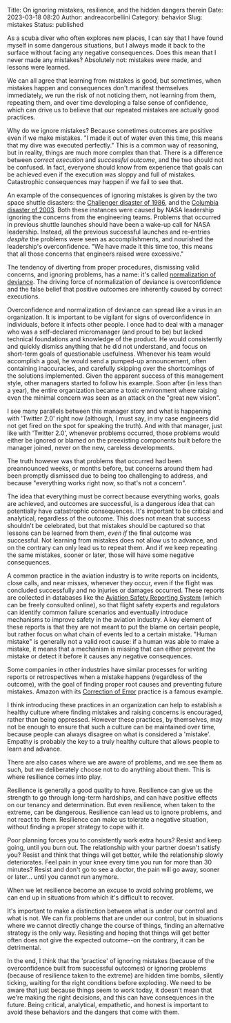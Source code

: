 Title: On ignoring mistakes, resilience, and the hidden dangers therein
Date: 2023-03-18 08:20
Author: andreacorbellini
Category: behavior
Slug: mistakes
Status: published

As a scuba diver who often explores new places, I can say that I have found
myself in some dangerous situations, but I always made it back to the surface
without facing any negative consequences. Does this mean that I never made any
mistakes? Absolutely not: mistakes were made, and lessons were learned.

We can all agree that learning from mistakes is good, but sometimes, when
mistakes happen and consequences don't manifest themselves immediately, we run
the risk of not noticing them, not learning from them, repeating them, and over
time developing a false sense of confidence, which can drive us to believe that
our repeated mistakes are actually good practices.

Why do we ignore mistakes? Because sometimes outcomes are positive even if we
make mistakes. "I made it out of water even this time, this means that my dive
was executed perfectly." This is a common way of reasoning, but in reality,
things are much more complex than that. There is a difference between *correct
execution* and *successful outcome*, and the two should not be confused. In
fact, everyone should know from experience that goals can be achieved even if
the execution was sloppy and full of mistakes. Catastrophic consequences may
happen if we fail to see that.

An example of the consequences of ignoring mistakes is given by the two space
shuttle disasters: the [Challenger disaster of
1986](https://en.wikipedia.org/wiki/Space_Shuttle_Challenger_disaster), and the
[Columbia disaster of
2003](https://en.wikipedia.org/wiki/Space_Shuttle_Columbia_disaster). Both
these instances were caused by NASA leadership ignoring the concerns from the
engineering teams. Problems that occurred in previous shuttle launches should
have been a wake-up call for NASA leadership. Instead, all the previous
successful launches and re-entries *despite* the problems were seen as
accomplishments, and nourished the leadership's overconfidence. "We have made
it this time too, this means that all those concerns that engineers raised were
excessive."

The tendency of diverting from proper procedures, dismissing valid concerns,
and ignoring problems, has a name: it's called [normalization of
deviance](https://en.wikipedia.org/wiki/Normalization_of_deviance). The driving
force of normalization of deviance is overconfidence and the false belief that
positive outcomes are inherently caused by correct executions.

Overconfidence and normalization of deviance can spread like a virus in an
organization. It is important to be vigilant for signs of overconfidence in
individuals, before it infects other people. I once had to deal with a manager
who was a self-declared micromanager (and proud to be) but lacked technical
foundations and knowledge of the product. He would consistently and quickly
dismiss anything that he did not understand, and focus on short-term goals of
questionable usefulness. Whenever his team would accomplish a goal, he would
send a pumped-up announcement, often containing inaccuracies, and carefully
skipping over the shortcomings of the solutions implemented. Given the apparent
success of this management style, other managers started to follow his example.
Soon after (in less than a year), the entire organization became a toxic
environment where raising even the minimal concern was seen as an attack on the
"great new vision".

I see many parallels between this manager story and what is happening with
'Twitter 2.0' right now (although, I must say, in my case engineers did not get
fired on the spot for speaking the truth). And with that manager, just like
with 'Twitter 2.0', whenever problems occurred, those problems would either be
ignored or blamed on the preexisting components built before the manager
joined, never on the new, careless developments.

The truth however was that problems that occurred had been preannounced weeks,
or months before, but concerns around them had been promptly dismissed due to
being too challenging to address, and because "everything works right now, so
that's not a concern".

The idea that everything must be correct because everything works, goals are
achieved, and outcomes are successful, is a dangerous idea that can potentially
have catastrophic consequences. It's important to be critical and analytical,
regardless of the outcome. This does not mean that success shouldn't be
celebrated, but that mistakes should be captured so that lessons can be learned
from them, *even if* the final outcome was successful. Not learning from
mistakes does not allow us to advance, and on the contrary can only lead us to
repeat them. And if we keep repeating the same mistakes, sooner or later, those
will have some negative consequences.

A common practice in the aviation industry is to write reports on incidents,
close calls, and near misses, whenever they occur, even if the flight was
concluded successfully and no injuries or damages occurred. These reports are
collected in databases like the [Aviation Safety Reporting
System](https://asrs.arc.nasa.gov/) (which can be freely consulted online), so
that flight safety experts and regulators can identify common failure scenarios
and eventually introduce mechanisms to improve safety in the aviation industry.
A key element of these reports is that they are not meant to put the blame on
certain people, but rather focus on what chain of events led to a certain
mistake. "Human mistake" is generally not a valid root cause: if a human was
able to make a mistake, it means that a mechanism is missing that can either
prevent the mistake or detect it before it causes any negative consequences.

Some companies in other industries have similar processes for writing reports
or retrospectives when a mistake happens (regardless of the outcome), with the
goal of finding proper root causes and preventing future mistakes. Amazon with
its [Correction of
Error](https://aws.amazon.com/blogs/mt/why-you-should-develop-a-correction-of-error-coe/)
practice is a famous example.

I think introducing these practices in an organization can help to establish a
healthy culture where finding mistakes and raising concerns is encouraged,
rather than being oppressed. However these practices, by themselves, may not be
enough to ensure that such a culture can be maintained over time, because
people can always disagree on what is considered a 'mistake'. Empathy is
probably the key to a truly healthy culture that allows people to learn and
advance.

There are also cases where we are aware of problems, and we see them as such,
but we deliberately choose not to do anything about them. This is where
resilience comes into play.

Resilience is generally a good quality to have. Resilience can give us the
strength to go through long-term hardships, and can have positive effects on
our tenancy and determination. But even resilience, when taken to the extreme,
can be dangerous. Resilience can lead us to ignore problems, and not react to
them. Resilience can make us tolerate a negative situation, without finding a
proper strategy to cope with it.

Poor planning forces you to consistently work extra hours? Resist and keep
going, until you burn out. The relationship with your partner doesn't satisfy
you? Resist and think that things will get better, while the relationship
slowly deteriorates. Feel pain in your knee every time you run for more than 30
minutes? Resist and don't go to see a doctor, the pain will go away, sooner or
later... until you cannot run anymore.

When we let resilience become an excuse to avoid solving problems, we can end
up in situations from which it's difficult to recover.

It's important to make a distinction between what is under our control and what
is not. We can fix problems that are under our control, but in situations where
we cannot directly change the course of things, finding an alternative strategy
is the only way. Resisting and hoping that things will get better often does
not give the expected outcome--on the contrary, it can be detrimental.

In the end, I think that the 'practice' of ignoring mistakes (because of the
overconfidence built from successful outcomes) or ignoring problems (because of
resilience taken to the extreme) are hidden time bombs, silently ticking,
waiting for the right conditions before exploding. We need to be aware that
just because things seem to work today, it doesn't mean that we're making the
right decisions, and this can have consequences in the future. Being critical,
analytical, empathetic, and honest is important to avoid these behaviors and
the dangers that come with them.
